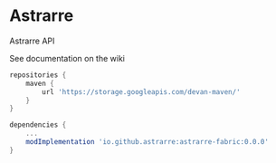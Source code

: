 # Astrarre
Astrarre API

See documentation on the wiki

```gradle
repositories {
    maven {
        url 'https://storage.googleapis.com/devan-maven/'
    }
}

dependencies {
    ...
    modImplementation 'io.github.astrarre:astrarre-fabric:0.0.0'
}
```
